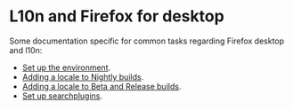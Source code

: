 # L10n and Firefox for desktop

Some documentation specific for common tasks regarding Firefox desktop and l10n:
* [Set up the environment](../../tools/mercurial/setting_mercurial_environment.md).
* [Adding a locale to Nightly builds](adding_nightly.md).
* [Adding a locale to Beta and Release builds](adding_release.md).
* [Set up searchplugins](../searchplugins/setup_searchplugins.md).

